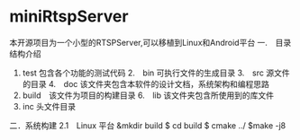 # miniRtspServer
本开源项目为一个小型的RTSPServer,可以移植到Linux和Android平台
一.　目录结构介绍
1. test 包含各个功能的测试代码
2.　bin 可执行文件的生成目录
3.　src 源文件的目录
4.　doc 该文件夹包含本软件的设计文档，系统架构和编程思路
5. build　该文件为项目的构建目录
6.　lib 该文件夹包含所使用到的库文件
7. inc 头文件目录

二．系统构建
2.1　Linux 平台
    &mkdir build
    $ cd build
    $ cmake ../
    $make -j8



